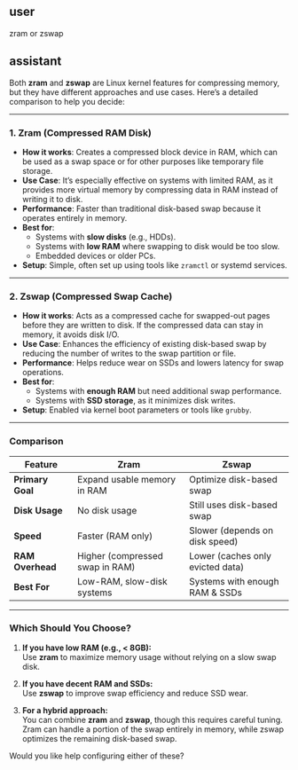 ## user
zram or zswap
## assistant

Both **zram** and **zswap** are Linux kernel features for compressing memory, but they have different approaches and use cases. Here’s a detailed comparison to help you decide:

---

### **1. Zram (Compressed RAM Disk)**
- **How it works**: Creates a compressed block device in RAM, which can be used as a swap space or for other purposes like temporary file storage.
- **Use Case**: It’s especially effective on systems with limited RAM, as it provides more virtual memory by compressing data in RAM instead of writing it to disk.
- **Performance**: Faster than traditional disk-based swap because it operates entirely in memory.
- **Best for**:
  - Systems with **slow disks** (e.g., HDDs).
  - Systems with **low RAM** where swapping to disk would be too slow.
  - Embedded devices or older PCs.
- **Setup**: Simple, often set up using tools like `zramctl` or systemd services.

---

### **2. Zswap (Compressed Swap Cache)**
- **How it works**: Acts as a compressed cache for swapped-out pages before they are written to disk. If the compressed data can stay in memory, it avoids disk I/O.
- **Use Case**: Enhances the efficiency of existing disk-based swap by reducing the number of writes to the swap partition or file.
- **Performance**: Helps reduce wear on SSDs and lowers latency for swap operations.
- **Best for**:
  - Systems with **enough RAM** but need additional swap performance.
  - Systems with **SSD storage**, as it minimizes disk writes.
- **Setup**: Enabled via kernel boot parameters or tools like `grubby`.

---

### **Comparison**
| Feature       | **Zram**                     | **Zswap**                     |
|---------------|------------------------------|--------------------------------|
| **Primary Goal** | Expand usable memory in RAM | Optimize disk-based swap       |
| **Disk Usage**  | No disk usage               | Still uses disk-based swap     |
| **Speed**       | Faster (RAM only)           | Slower (depends on disk speed) |
| **RAM Overhead**| Higher (compressed swap in RAM) | Lower (caches only evicted data) |
| **Best For**    | Low-RAM, slow-disk systems  | Systems with enough RAM & SSDs |

---

### **Which Should You Choose?**
1. **If you have low RAM (e.g., < 8GB):**  
   Use **zram** to maximize memory usage without relying on a slow swap disk.

2. **If you have decent RAM and SSDs:**  
   Use **zswap** to improve swap efficiency and reduce SSD wear.

3. **For a hybrid approach:**  
   You can combine **zram** and **zswap**, though this requires careful tuning. Zram can handle a portion of the swap entirely in memory, while zswap optimizes the remaining disk-based swap.

Would you like help configuring either of these?